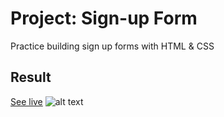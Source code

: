 # Project: Sign-up Form
Practice building sign up forms with HTML &amp; CSS


## Result
[See live](https://ladeoshodi.github.io/sign-up-form/)
![alt text](images/sign-up-form.png)
